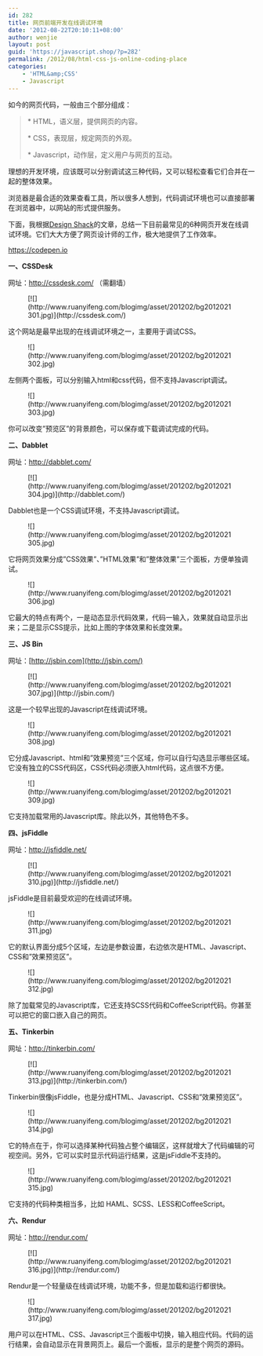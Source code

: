 ```yaml
---
id: 282
title: 网页前端开发在线调试环境
date: '2012-08-22T20:10:11+08:00'
author: wenjie
layout: post
guid: 'https://javascript.shop/?p=282'
permalink: /2012/08/html-css-js-online-coding-place
categories:
    - 'HTML&amp;CSS'
    - Javascript
---
```


如今的网页代码，一般由三个部分组成：

> \* HTML，语义层，提供网页的内容。
> 
>  \* CSS，表现层，规定网页的外观。
> 
>  \* Javascript，动作层，定义用户与网页的互动。

理想的开发环境，应该既可以分别调试这三种代码，又可以轻松查看它们合并在一起的整体效果。

浏览器是最合适的效果查看工具，所以很多人想到，代码调试环境也可以直接部署在浏览器中，以网站的形式提供服务。

下面，我根据[Design Shack](http://designshack.net/articles/css/5-online-playgrounds-for-html-css-and-javascript-compared/)的文章，总结一下目前最常见的6种网页开发在线调试环境。它们大大方便了网页设计师的工作，极大地提供了工作效率。

<https://codepen.io>

**一、CSSDesk**

网址：<http://cssdesk.com/> （需翻墙）

<figure class="wp-block-image">[![](http://www.ruanyifeng.com/blogimg/asset/201202/bg2012021301.jpg)](http://cssdesk.com/)</figure>这个网站是最早出现的在线调试环境之一，主要用于调试CSS。

<figure class="wp-block-image">![](http://www.ruanyifeng.com/blogimg/asset/201202/bg2012021302.jpg)</figure>左侧两个面板，可以分别输入html和css代码，但不支持Javascript调试。

<figure class="wp-block-image">![](http://www.ruanyifeng.com/blogimg/asset/201202/bg2012021303.jpg)</figure>你可以改变”预览区”的背景颜色，可以保存或下载调试完成的代码。

**二、Dabblet**

网址：<http://dabblet.com/>

<figure class="wp-block-image">[![](http://www.ruanyifeng.com/blogimg/asset/201202/bg2012021304.jpg)](http://dabblet.com/)</figure>Dabblet也是一个CSS调试环境，不支持Javascript调试。

<figure class="wp-block-image">![](http://www.ruanyifeng.com/blogimg/asset/201202/bg2012021305.jpg)</figure>它将网页效果分成”CSS效果”、”HTML效果”和”整体效果”三个面板，方便单独调试。

<figure class="wp-block-image">![](http://www.ruanyifeng.com/blogimg/asset/201202/bg2012021306.jpg)</figure>它最大的特点有两个，一是动态显示代码效果，代码一输入，效果就自动显示出来；二是显示CSS提示，比如上图的字体效果和长度效果。

**三、JS Bin**

网址：[http://jsbin.com](http://jsbin.com/)

<figure class="wp-block-image">[![](http://www.ruanyifeng.com/blogimg/asset/201202/bg2012021307.jpg)](http://jsbin.com/)</figure>这是一个较早出现的Javascript在线调试环境。

<figure class="wp-block-image">![](http://www.ruanyifeng.com/blogimg/asset/201202/bg2012021308.jpg)</figure>它分成Javascript、html和”效果预览”三个区域，你可以自行勾选显示哪些区域。它没有独立的CSS代码区，CSS代码必须嵌入html代码，这点很不方便。

<figure class="wp-block-image">![](http://www.ruanyifeng.com/blogimg/asset/201202/bg2012021309.jpg)</figure>它支持加载常用的Javascript库。除此以外，其他特色不多。

**四、jsFiddle**

网址：<http://jsfiddle.net/>

<figure class="wp-block-image">[![](http://www.ruanyifeng.com/blogimg/asset/201202/bg2012021310.jpg)](http://jsfiddle.net/)</figure>jsFiddle是目前最受欢迎的在线调试环境。

<figure class="wp-block-image">![](http://www.ruanyifeng.com/blogimg/asset/201202/bg2012021311.jpg)</figure>它的默认界面分成5个区域，左边是参数设置，右边依次是HTML、Javascript、CSS和”效果预览区”。

<figure class="wp-block-image">![](http://www.ruanyifeng.com/blogimg/asset/201202/bg2012021312.jpg)</figure>除了加载常见的Javascript库，它还支持SCSS代码和CoffeeScript代码。你甚至可以把它的窗口嵌入自己的网页。

**五、Tinkerbin**

网址：<http://tinkerbin.com/>

<figure class="wp-block-image">[![](http://www.ruanyifeng.com/blogimg/asset/201202/bg2012021313.jpg)](http://tinkerbin.com/)</figure>Tinkerbin很像jsFiddle，也是分成HTML、Javascript、CSS和”效果预览区”。

<figure class="wp-block-image">![](http://www.ruanyifeng.com/blogimg/asset/201202/bg2012021314.jpg)</figure>它的特点在于，你可以选择某种代码独占整个编辑区，这样就增大了代码编辑的可视空间。另外，它可以实时显示代码运行结果，这是jsFiddle不支持的。

<figure class="wp-block-image">![](http://www.ruanyifeng.com/blogimg/asset/201202/bg2012021315.jpg)</figure>它支持的代码种类相当多，比如 HAML、SCSS、LESS和CoffeeScript。

**六、Rendur**

网址：<http://rendur.com/>

<figure class="wp-block-image">[![](http://www.ruanyifeng.com/blogimg/asset/201202/bg2012021316.jpg)](http://rendur.com/)</figure>Rendur是一个轻量级在线调试环境，功能不多，但是加载和运行都很快。

<figure class="wp-block-image">![](http://www.ruanyifeng.com/blogimg/asset/201202/bg2012021317.jpg)</figure>用户可以在HTML、CSS、Javascript三个面板中切换，输入相应代码。代码的运行结果，会自动显示在背景网页上。最后一个面板，显示的是整个网页的源码。
